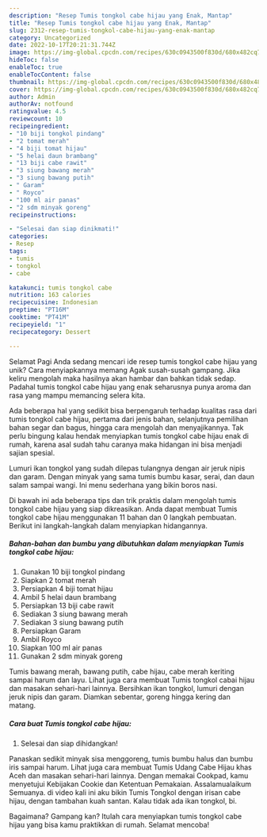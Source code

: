 ```yaml
---
description: "Resep Tumis tongkol cabe hijau yang Enak, Mantap"
title: "Resep Tumis tongkol cabe hijau yang Enak, Mantap"
slug: 2312-resep-tumis-tongkol-cabe-hijau-yang-enak-mantap
category: Uncategorized
date: 2022-10-17T20:21:31.744Z
image: https://img-global.cpcdn.com/recipes/630c0943500f830d/680x482cq70/tumis-tongkol-cabe-hijau-foto-resep-utama.jpg
hideToc: false
enableToc: true
enableTocContent: false
thumbnail: https://img-global.cpcdn.com/recipes/630c0943500f830d/680x482cq70/tumis-tongkol-cabe-hijau-foto-resep-utama.jpg
cover: https://img-global.cpcdn.com/recipes/630c0943500f830d/680x482cq70/tumis-tongkol-cabe-hijau-foto-resep-utama.jpg
author: Admin
authorAv: notfound
ratingvalue: 4.5
reviewcount: 10
recipeingredient:
- "10 biji tongkol pindang"
- "2 tomat merah"
- "4 biji tomat hijau"
- "5 helai daun brambang"
- "13 biji cabe rawit"
- "3 siung bawang merah"
- "3 siung bawang putih"
- " Garam"
- " Royco"
- "100 ml air panas"
- "2 sdm minyak goreng"
recipeinstructions:

- "Selesai dan siap dinikmati!"
categories:
- Resep
tags:
- tumis
- tongkol
- cabe

katakunci: tumis tongkol cabe 
nutrition: 163 calories
recipecuisine: Indonesian
preptime: "PT16M"
cooktime: "PT41M"
recipeyield: "1"
recipecategory: Dessert

---
```



Selamat Pagi Anda sedang mencari ide resep tumis tongkol cabe hijau yang unik? Cara menyiapkannya memang Agak susah-susah gampang. Jika keliru mengolah maka hasilnya akan hambar dan bahkan tidak sedap. Padahal tumis tongkol cabe hijau yang enak seharusnya punya aroma dan rasa yang mampu memancing selera kita.


Ada beberapa hal yang sedikit bisa berpengaruh terhadap kualitas rasa dari tumis tongkol cabe hijau, pertama dari jenis bahan, selanjutnya pemilihan bahan segar dan bagus, hingga cara mengolah dan menyajikannya. Tak perlu bingung kalau hendak menyiapkan tumis tongkol cabe hijau enak di rumah, karena asal sudah tahu caranya maka hidangan ini bisa menjadi sajian spesial.

Lumuri ikan tongkol yang sudah dilepas tulangnya dengan air jeruk nipis dan garam. Dengan minyak yang sama tumis bumbu kasar, serai, dan daun salam sampai wangi. Ini menu sederhana yang bikin boros nasi.


Di bawah ini ada beberapa tips dan trik praktis dalam mengolah tumis tongkol cabe hijau yang siap dikreasikan. Anda dapat membuat Tumis tongkol cabe hijau menggunakan 11 bahan dan 0 langkah pembuatan. Berikut ini langkah-langkah dalam menyiapkan hidangannya.

<!--inarticleads1-->

##### Bahan-bahan dan bumbu yang dibutuhkan dalam menyiapkan Tumis tongkol cabe hijau:

1. Gunakan 10 biji tongkol pindang
1. Siapkan 2 tomat merah
1. Persiapkan 4 biji tomat hijau
1. Ambil 5 helai daun brambang
1. Persiapkan 13 biji cabe rawit
1. Sediakan 3 siung bawang merah
1. Sediakan 3 siung bawang putih
1. Persiapkan  Garam
1. Ambil  Royco
1. Siapkan 100 ml air panas
1. Gunakan 2 sdm minyak goreng


Tumis bawang merah, bawang putih, cabe hijau, cabe merah keriting sampai harum dan layu. Lihat juga cara membuat Tumis tongkol cabai hijau dan masakan sehari-hari lainnya. Bersihkan ikan tongkol, lumuri dengan jeruk nipis dan garam. Diamkan sebentar, goreng hingga kering dan matang. 

<!--inarticleads2-->

##### Cara buat Tumis tongkol cabe hijau:


1. Selesai dan siap dihidangkan!

Panaskan sedikit minyak sisa menggoreng, tumis bumbu halus dan bumbu iris sampai harum. Lihat juga cara membuat Tumis Udang Cabe Hijau khas Aceh dan masakan sehari-hari lainnya. Dengan memakai Cookpad, kamu menyetujui Kebijakan Cookie dan Ketentuan Pemakaian. Assalamualaikum Semuanya. di video kali ini aku bikin Tumis Tongkol dengan irisan cabe hijau, dengan tambahan kuah santan. Kalau tidak ada ikan tongkol, bi. 

Bagaimana? Gampang kan? Itulah cara menyiapkan tumis tongkol cabe hijau yang bisa kamu praktikkan di rumah. Selamat mencoba!
